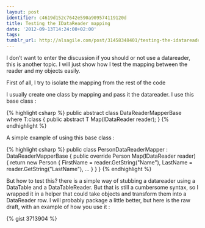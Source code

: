 ```yaml
---
layout: post
identifier: c4619d152c7642e590a909574119120d
title: Testing the IDataReader mapping
date: '2012-09-13T14:24:00+02:00'
tags:
tumblr_url: http://alsagile.com/post/31458348401/testing-the-idatareader-mapping
---
```

I don’t want to enter the discussion if you should or not use a datareader, this is another topic. I will just show how I test the mapping between the reader and my objects easily.

First of all, I try to isolate the mapping from the rest of the code

I usually create one class by mapping and pass it the datareader. I use this base class :

{% highlight csharp %}
public abstract class DataReaderMapperBase<T> where T:class
{
      public abstract T Map(IDataReader reader);
}
{% endhighlight %}

A simple example of using this base class :

{% highlight csharp %}
public class PersonDataReaderMapper : DataReaderMapperBase<Person>
{
     public override Person Map(IDataReader reader)
     {
	   return new Person
	   {
		  FirstName = reader.GetString("Name"),
		  LastName = reader.GetString("LastName"),
		  ...
	   }
     }
}
{% endhighlight %}


But how to test this? there is a simple way of stubbing a datareader using a DataTable and a DataTableReader.
But that is still a cumbersome syntax, so I wrapped it in a helper that could take objects and transform them into a DataReader row. I will probably package a little better, but here is the raw draft, with an example of how you use it :

{% gist 3713904 %}
